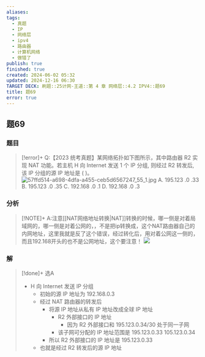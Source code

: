 ```yaml
---
aliases: 
tags:
  - 真题
  - IP
  - 网络层
  - ipv4
  - 路由器
  - 计算机网络
  - 做错了
publish: true
finished: true
created: 2024-06-02 05:32
updated: 2024-12-16 06:30
TARGET DECK: 刷题::25计网-王道::第 4 章 网络层::4.2 IPV4::题69
title: 题69
error: true
---
```

## 题69
### 题目
> [!error]+
> Q:【2023 统考真题】某网络拓扑如下图所示，其中路由器 R2 实现 NAT 功能。若主机 H 向 Internet 发送 1 个 IP 分组, 则经过 R2 转发后, 该 IP 分组的源 IP 地址是 ( )。
> ![57ffd514-a698-4dfa-a455-ceb5d6567247_55_1.jpg](https://img.hwenyi.tech/202406021136375.webp)
> A. 195.123 .0 .33 B. 195.123 .0 .35
> C. 192.168 .0 .1 D. 192.168 .0 .3
### 分析
> [!NOTE]+
> A:注意[[NAT网络地址转换|NAT]]转换的时候，哪一侧是对着局域网的，哪一侧是对着公网的，，不是把ip转换成，这个NAT路由器自己的内网地址，这里我就是反了这个错误，经过转化后，用对着公网这一侧的，而且192.168开头的也不是公网地址，这个要注意！
> ![](https://img.hwenyi.tech/202407051112319.webp)
### 解
> [!done]+
> 选A
> - H 向 Internet 发送 IP 分组
>   - 初始的源 IP 地址为 192.168.0.3
>   - 经过 NAT 路由器的转发后
>     - 将源 IP 地址从私有 IP 地址改成全球 IP 地址
>       - R2 外部接口的 IP 地址
>         - 因为 R2 外部接口和 195.123.0.34/30 处于同一子网
>       - 该子网可分配的 IP 地址范围是 195.123.0.33 105.123.0.34
>     - 所以 R2 外部接口的 IP 地址是 195.123.0.33
>   - 也就是经过 R2 转发后的源 IP 地址